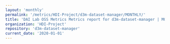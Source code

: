 ```yaml
---
layout: 'monthly'
permalink: '/metrics/HDI-Project/d3m-dataset-manager/MONTHLY/'
title: 'DAI Lab OSS Metrics Metrics report for d3m-dataset-manager | MONTHLY-REPORT-2020-01-01'
organization: 'HDI-Project'
repository: 'd3m-dataset-manager'
current_date: '2020-01-01'
---
```

